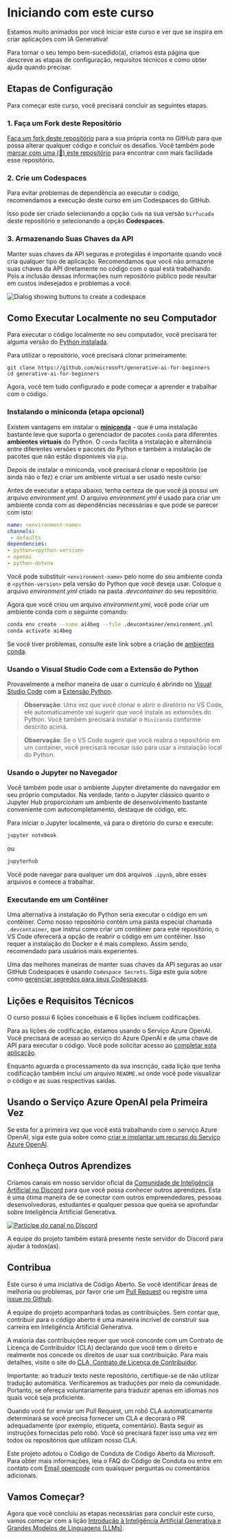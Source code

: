 # Iniciando com este curso

Estamos muito animados por você iniciar este curso e ver que se inspira em criar aplicações com IA Generativa!

Para tornar o seu tempo bem-sucedido(a), criamos esta página que descreve as etapas de configuração, requisitos técnicos e como obter ajuda quando precisar.

## Etapas de Configuração

Para começar este curso, você precisará concluir as seguintes etapas.

### 1. Faça um Fork deste Repositório

[Faça um fork deste repositório](https://github.com/microsoft/generative-ai-for-beginners/fork?WT.mc_id=academic-105485-koreyst) para a sua própria conta no GitHub para que possa alterar qualquer código e concluir os desafios. Você também pode [marcar com uma (🌟) este repositório](https://docs.github.com/en/get-started/exploring-projects-on-github/saving-repositories-with-stars?WT.mc_id=academic-105485-koreyst) para encontrar com mais facilidade esse repositório.

### 2. Crie um Codespaces

Para evitar problemas de dependência ao executar o código, recomendamos a execução deste curso em um Codespaces do GitHub.

Isso pode ser criado selecionando a opção `Code` na sua versão `birfucada` deste repositório e selecionando a opção **Codespaces**.

### 3. Armazenando Suas Chaves da API

Manter suas chaves da API seguras e protegidas é importante quando você cria qualquer tipo de aplicação. Recomendamos que você não armazene suas chaves da API diretamente no código com o qual está trabalhando. Pois a inclusão dessas informações num repositório público pode resultar em custos indesejados e problemas a você.

![Dialog showing buttons to create a codespace](../../images/who-will-pay.webp)

## Como Executar Localmente no seu Computador

Para executar o código localmente no seu computador, você precisará ter alguma versão do [Python instalada](https://www.python.org/downloads).

Para utilizar o repositório, você precisará clonar primeiramente:

```shell
git clone https://github.com/microsoft/generative-ai-for-beginners
cd generative-ai-for-beginners
```

Agora, você tem tudo configurado e pode começar a aprender e trabalhar com o código.


### Instalando o miniconda (etapa opcional)

Existem vantagens em instalar o **[miniconda](https://conda.io/en/latest/miniconda.html)** - que é uma instalação bastante leve que suporta o gerenciador de pacotes `conda` para diferentes **ambientes virtuais** do Python. O `conda` facilita a instalação e alternância entre diferentes versões e pacotes do Python e também a instalação de pacotes que não estão disponíveis via `pip`.

Depois de instalar o miniconda, você precisará clonar o repositório (se ainda não o fez) e criar um ambiente virtual a ser usado neste curso:

Antes de executar a etapa abaixo, tenha certeza de que você já possui um arquivo *environment.yml*. O arquivo *environment.yml* é usado para criar um ambiente conda com as dependências necessárias e que pode se parecer com isto:

```yml
name: <environment-name>
channels:  
 - defaults
dependencies:  
- python=<python-version>  
- openai  
- python-dotenv
```

Você pode substituir `<environment-name>` pelo nome do seu ambiente conda e `<python-version>` pela versão do Python que você deseja usar. Coloque o arquivo *environment.yml* criado na pasta *.devcontainer* do seu repositório.

Agora que você criou um arquivo *environment.yml*, você pode criar um ambiente conda com o seguinte comando:

```bash
conda env create --name ai4beg --file .devcontainer/environment.yml
conda activate ai4beg
```

Se você tiver problemas, consulte este link sobre a criação de [ambientes conda](https://docs.conda.io/projects/conda/en/latest/user-guide/tasks/manage-environments.html).

### Usando o Visual Studio Code com a Extensão do Python

Provavelmente a melhor maneira de usar o currículo é abrindo no [Visual Studio Code](http://code.visualstudio.com/?WT.mc_id=academic-105485-koreyst) com a [Extensão Python](https://marketplace.visualstudio.com/items?itemName=ms-python.python&WT.mc_id=academic-105485-koreyst).

> **Observação**: Uma vez que você clonar e abrir o diretório no VS Code, ele automaticamente vai sugerir que você instale as extensões do Python. Você também precisará instalar o `Miniconda` conforme descrito acima.

> **Observação**: Se o VS Code sugerir que você reabra o repositório em um container, você precisará recusar isso para usar a instalação local do Python. 

### Usando o Jupyter no Navegador

Você também pode usar o ambiente Jupyter diretamente do navegador em seu próprio computador. Na verdade, tanto o Jupyter clássico quanto o Jupyter Hub proporcionam um ambiente de desenvolvimento bastante conveniente com autocompletamento, destaque de código, etc.

Para iniciar o Jupyter localmente, vá para o diretório do curso e execute:

```bash
jupyter notebook
```

ou

```bash
jupyterhub
```

Você pode navegar para qualquer um dos arquivos `.ipynb`, abre esses arquivos e comece a trabalhar.

### Executando em um Contêiner

Uma alternativa à instalação do Python seria executar o código em um contêiner. Como nosso repositório contém uma pasta especial chamada `.devcontainer`, que instrui como criar um contêiner para este repositório, o VS Code oferecerá a opção de reabrir o código em um contêiner. Isso requer a instalação do Docker e é mais complexo. Assim sendo, recomendado para usuários mais experientes.

Uma das melhores maneiras de manter suas chaves da API seguras ao usar GitHub Codespaces é usando `Codespace Secrets`. Siga este guia sobre como [gerenciar segredos para seus Codespaces](https://docs.github.com/en/codespaces/managing-your-codespaces/managing-secrets-for-your-codespaces?WT.mc_id=academic-105485-koreyst).

## Lições e Requisitos Técnicos

O curso possui 6 lições conceituais e 6 lições incluem codificações.

Para as lições de codificação, estamos usando o Serviço Azure OpenAI. Você precisará de acesso ao serviço do Azure OpenAI e de uma chave de API para executar o código. Você pode solicitar acesso ao [completar esta aplicação](https://customervoice.microsoft.com/Pages/ResponsePage.aspx?id=v4j5cvGGr0GRqy180BHbR7en2Ais5pxKtso_Pz4b1_xUOFA5Qk1UWDRBMjg0WFhPMkIzTzhKQ1dWNyQlQCN0PWcu&culture=en-us&country=us).

Enquanto aguarda o processamento da sua inscrição, cada lição que tenha codificação também inclui um arquivo `README.md` onde você pode visualizar o código e as suas respectivas saídas.

## Usando o Serviço Azure OpenAI pela Primeira Vez

Se esta for a primeira vez que você está trabalhando com o serviço Azure OpenAI, siga este guia sobre como [criar e implantar um recurso do Serviço Azure OpenAI](https://learn.microsoft.com/azure/ai-services/openai/how-to/create-resource?pivots=web-portal&WT.mc_id=academic-105485-koreyst).

## Conheça Outros Aprendizes

Criamos canais em nosso servidor oficial da [Comunidade de Inteligência Artificial no Discord](https://aka.ms/genai-discord) para que você possa conhecer outros aprendizes. Esta é uma ótima maneira de se conectar com outros empreendedores, pessoas desenvolvedoras, estudantes e qualquer pessoa que queira se aprofundar sobre Inteligência Artificial Generativa.

[![Participe do canal no Discord](https://dcbadge.vercel.app/api/server/ByRwuEEgH4)](https://aka.ms/genai-discord)

A equipe do projeto também estará presente neste servidor do Discord para ajudar à todos(as).

## Contribua

Este curso é uma iniciativa de Código Aberto. Se você identificar áreas de melhoria ou problemas, por favor crie um [Pull Request](https://github.com/microsoft/generative-ai-for-beginners/pulls?WT.mc_id=academic-105485-koreyst) ou registre uma [issue no Github](https://github.com/microsoft/generative-ai-for-beginners/issues?WT.mc_id=academic-105485-koreyst).

A equipe do projeto acompanhará todas as contribuições. Sem contar que, contribuir para o código aberto é uma maneira incrível de construir sua carreira em Inteligência Artificial Generativa.

A maioria das contribuições requer que você concorde com um Contrato de Licença de Contribuidor (CLA) declarando que você tem o direito e realmente nos concede os direitos de usar sua contribuição. Para mais detalhes, visite o site do [CLA, Contrato de Licença de Contribuidor](https://cla.microsoft.com?WT.mc_id=academic-105485-koreyst).

Importante: ao traduzir texto neste repositório, certifique-se de não utilizar tradução automática. Verificaremos as traduções por meio da comunidade. Portanto, se ofereça voluntariamente para traduzir apenas em idiomas nos quais você seja proficiente.

Quando você for enviar um Pull Request, um robô CLA automaticamente determinará se você precisa fornecer um CLA e decorará o PR adequadamente (por exemplo, etiqueta, comentário). Basta seguir as instruções fornecidas pelo robô. Você só precisará fazer isso uma vez em todos os repositórios que utilizam nosso CLA.

Este projeto adotou o Código de Conduta de Código Aberto da Microsoft. Para obter mais informações, leia o FAQ do Código de Conduta ou entre em contato com [Email opencode](opencode@microsoft.com) com quaisquer perguntas ou comentários adicionais.

## Vamos Começar?

Agora que você concluiu as etapas necessárias para concluir este curso, vamos começar com a lição [Introdução à Inteligência Artificial Generativa e Grandes Modelos de Linguagens (LLMs)](../../../01-introduction-to-genai/translations/pt-br/README.md?WT.mc_id=academic-105485-koreyst).

